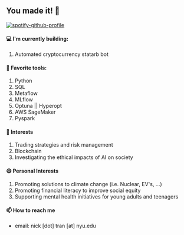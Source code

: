 ## You made it! 👋

[![spotify-github-profile](https://spotify-github-profile.vercel.app/api/view?uid=1295975240&cover_image=true&theme=novatorem&bar_color=9d01d5&bar_color_cover=false)](https://github.com/kittinan/spotify-github-profile)

#### 💻 I'm currently building:
1. Automated cryptocurrency statarb bot

#### 🔨 Favorite tools: 
1. Python
2. SQL
3. Metaflow
4. MLflow
5. Optuna || Hyperopt
6. AWS SageMaker
7. Pyspark 

#### 🌱  Interests
1. Trading strategies and risk management
2. Blockchain
3. Investigating the ethical impacts of AI on society

#### 😄 Personal Interests
1. Promoting solutions to climate change (i.e. Nuclear, EV's, ...) 
2. Promoting financial literacy to improve social equity
3. Supporting mental health initiatives for young adults and teenagers

#### 📫 How to reach me
- email: nick [dot] tran [at] nyu.edu
<!--
**trannolis/trannolis** is a ✨ _special_ ✨ repository because its `README.md` (this file) appears on your GitHub profile.

Here are some ideas to get you started:

- 🔭 I’m currently working on ...
- 🌱 I’m currently learning ...
- 👯 I’m looking to collaborate on ...
- 🤔 I’m looking for help with ...
- 💬 Ask me about ...
- 📫 How to reach me: ...
- 😄 Pronouns: ...
- ⚡ Fun fact: ...
-->
